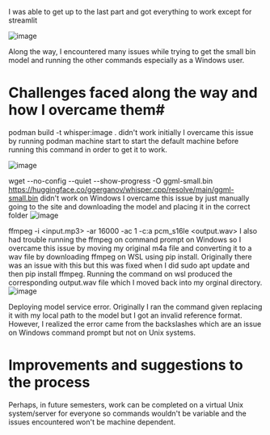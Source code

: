 I was able to get up to the last part and got everything to work except for streamlit 

![image](https://github.com/slin808/spark-seprep/assets/113227265/0dbd9752-cf8d-4c3e-be2f-3a26fdcee0f6)



Along the way, I encountered many issues while trying to get the small bin model and running the other commands especially as a  Windows user.

# Challenges faced along the way and how I overcame them#

podman build -t whisper:image . didn't work initially
I overcame this issue by running podman machine start to start the default machine before running this command in order to get it to work. 

![image](https://github.com/slin808/spark-seprep/assets/113227265/086bc7ac-9fb0-4e2e-b818-2c06a7b04e15)

wget --no-config --quiet --show-progress -O ggml-small.bin https://huggingface.co/ggerganov/whisper.cpp/resolve/main/ggml-small.bin didn't work on Windows
I overcame this issue by just manually going to the site and downloading the model and placing it in the correct folder
![image](https://github.com/slin808/spark-seprep/assets/113227265/d4f3e287-0d53-4ae7-aaa4-faf27fb1fe80)


ffmpeg -i <input.mp3> -ar 16000 -ac 1 -c:a pcm_s16le <output.wav>
I also had trouble running the ffmpeg on command prompt on Windows so I overcame this issue by moving my original m4a file and converting it to a wav file by downloading ffmpeg on WSL using pip install. Originally there was an issue with this but this was fixed when I did sudo apt update and then pip install ffmpeg. 
Running the command on wsl produced the corresponding output.wav file which I moved back into my orginal directory.
![image](https://github.com/slin808/spark-seprep/assets/113227265/1324140f-a5e0-45e0-9b48-4b7f4de32613)

Deploying model service error. Originally I ran the command given replacing it with my local path to the model but I got an invalid reference format. However, I realized the error came from the backslashes which are an issue on Windows command prompt but not on Unix systems.

# Improvements and suggestions to the process #
Perhaps, in future semesters, work can be completed on a virtual Unix system/server for everyone so commands wouldn't be variable and the issues encountered won't be machine dependent. 
